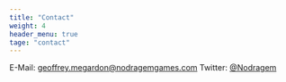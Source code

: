 ```yaml
---
title: "Contact"
weight: 4
header_menu: true
tage: "contact"
---
```


E-Mail: [geoffrey.megardon@nodragemgames.com](mailto:geoffrey.megardon@nodragemgames.com)
Twitter: [@Nodragem](https://twitter.com/Nodragem) 
